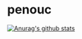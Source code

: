 # penouc
[![Anurag's github stats](https://github-readme-stats.vercel.app/api?username=penouc)](https://github.com/penouc/github-readme-stats)

